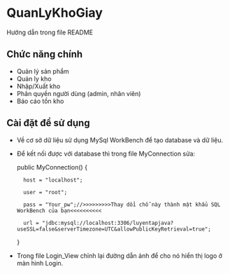 # QuanLyKhoGiay
Hướng dẫn trong file README

## Chức năng chính
- Quản lý sản phẩm
- Quản ly kho
- Nhập/Xuất kho
- Phân quyền người dùng (admin, nhân viên)
- Báo cáo tồn kho

## Cài đặt để sử dụng
- Về cơ sở dữ liệu sử dụng MySql WorkBench để tạo database và dữ liệu.
- Để kết nối được với database thì trong file MyConnection sửa:
  
  public MyConnection() {
  
        host = "localhost";
  
        user = "root";
  
        pass = "Your_pw";//>>>>>>>>>Thay dổi chỗ này thành mật khẩu SQL WorkBench của bạn<<<<<<<<<<
  
        url = "jdbc:mysql://localhost:3306/luyentapjava?useSSL=false&serverTimezone=UTC&allowPublicKeyRetrieval=true";
  
    }

- Trong file Login_View chỉnh lại đường dẫn ảnh để cho nó hiển thị logo ở màn hình Login.
